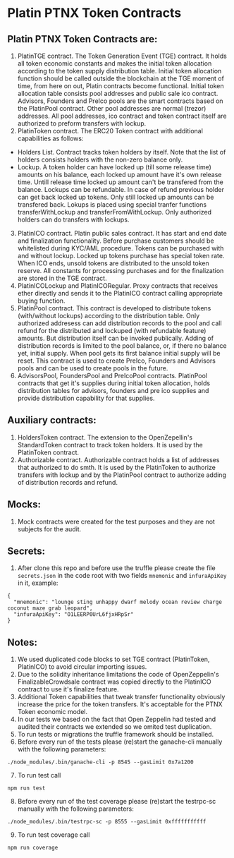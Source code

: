# Platin PTNX Token Contracts

## Platin PTNX Token Contracts are:

1. PlatinTGE contract. The Token Generation Event (TGE) contract. It holds all token economic constants and makes the initial token allocation according to the token supply distribution table. Initial token allocation function should be called outside the blockchain at the TGE moment of time, from here on out, Platin contracts become functional. Initial token allocation table consists pool addresses and public sale ico contract. Advisors, Founders and PreIco pools are the smart contracts based on the PlatinPool contract. Other pool addresses are normal (trezor) addresses. All pool addresses, ico contract and token contract itself are authorized to preform transfers with lockup. 
2. PlatinToken contract. The ERC20 Token contract with additional capabilities as follows:
- Holders List. Contract tracks token holders by itself. Note that the list of holders consists holders with the non-zero balance only.
- Lockup. A token holder can have locked up (till some release time) amounts on his balance, each locked up amount have it's own release time. Untill release time locked up amount can't be transfered from the balance. Lockups can be refundable. In case of refund previous holder can get back locked up tokens. Only still locked up amounts can be transfered back. Lokups is placed using special tranfer functions transferWithLockup and transferFromWithLockup. Only authorized holders can do transfers with lockups.
3. PlatinICO contract. Platin public sales contract. It has start and end date and finalization functionality. Before purchase customers should be whitelisted during KYC/AML procedure. Tokens can be purchased with and without lockup. Locked up tokens purchase has special token rate. When ICO ends, unsold tokens are distributed to the unsold token reserve. All constants for processing purchases and for the finalization are stored in the TGE contract.
4. PlatinICOLockup and PlatinICORegular. Proxy contracts that receives ether directly and sends it to the PlatinICO contract calling appropriate buying function.
5. PlatinPool contract. This contract is developed to distribute tokens (with/without lockups) according to the distribution table. Only authorized addresess can add distribution records to the pool and call refund for the distributed and lockuped (with refundable feature) amounts. But distribution itself can be invoked publically. 
Adding of distribution records is limited to the pool balance, or, if there no balance yet, initial supply. When pool gets its first balance initial supply will be reset. This contract is used to create PreIco, Founders and Advisors pools and can be used to create pools in the future. 
6. AdvisorsPool, FoundersPool and PreIcoPool contracts. PlatinPool contracts that get it's supplies during initial token allocation, holds distribution tables for advisors, founders and pre ico supplies and provide distribution capability for that supplies.


## Auxiliary contracts:

1. HoldersToken contract. The extension to the OpenZepellin's StandardToken contract to track token holders. It is used by the PlatinToken contract.
2. Authorizable contract. Authorizable contract holds a list of addresses that authorized to do smth. It is used by the PlatinToken to authorize transfers with lockup and by the PlatinPool contract to authorize adding of distribution records and refund.


## Mocks:

1. Mock contracts were created for the test purposes and they are not subjects for the audit.

## Secrets:

1. After clone this repo and before use the truffle please create the file `secrets.json` in the code root with two fields `mnemonic` and `infuraApiKey` in it, example:
```
{
  "mnemonic": "lounge sting unhappy dwarf melody ocean review charge coconut maze grab leopard",
  "infuraApiKey": "O1LEERP0UrL6fjxHRpSr"
}
```

## Notes:

1. We used duplicated code blocks to set TGE contract (PlatinToken, PlatinICO) to avoid circular importing issues.
2. Due to the solidity inheritance limitations the code of OpenZeppelin's FinalizableCrowdsale contract was copied directly to the PlatinICO contract to use it's finalize feature.
3. Additional Token capabilities that tweak transfer functionality obviously increase the price for the token transfers. It's acceptable for the PTNX Token economic model.
4. In our tests we based on the fact that Open Zeppelin had tested and audited their contracts we extended so we omited test duplication.
5. To run tests or migrations the truffle framework should be installed.
6. Before every run of the tests please (re)start the ganache-cli manually with the following parameters: 
```
./node_modules/.bin/ganache-cli -p 8545 --gasLimit 0x7a1200
```
7. To run test call 
```
npm run test
```
8. Before every run of the test coverage please (re)start the testrpc-sc manually with the following parameters: 
```
./node_modules/.bin/testrpc-sc -p 8555 --gasLimit 0xfffffffffff
```
9. To run test coverage call 
```
npm run coverage
```
